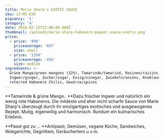 ```yaml
---
title: Marie Sharp's EXOTIC SAUCE
sku: 13-MS-EXO
piquancy: '1'
category: '4'
date: 2018-02-15T23:00:00.000Z
thumbnail: /uploads/marie-sharp-habanero-pepper-sauce-exotic.png
price:
  - price: '899'
    priceaverage: '607'
    size: small
  - price: '1350'
    priceaverage: '456'
    size: medium
ingredients: >-
  Grüne Mango/green mangoes (32%), Tamarinde/tamarind, Rosinen/raisins,
  Ingwer/ginger, Zucker/sugar, Essig/vinegar, Zwiebeln/onions, Knoblauch/garlic,
  rote/red Habanero Chilis, Gewürze/spices
---
```

**Tamarinde & grüne Mango.. **Dazu frischer Ingwer und natürlich ein wenig rote Habaneros. Die mildeste und eher nicht scharfe Sauce von Marie Sharp's überzeugt durch ihr einzigartiges exotisches und ausgewogenes Rezept. Mutig, eigenwillig und harmonisch. Rundum ein kulinarisches Erlebnis.



**Passt gut zu ... **Antipasti, Gemüsen, vegane Küche, Sandwiches, Wokgerichte, Gegrilltem, Geräuchertem u.v.m.
